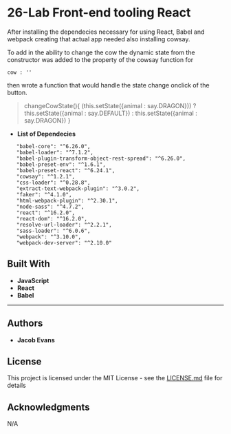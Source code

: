 # 26-Lab Front-end tooling React

After installing the dependecies necessary for using React, Babel and webpack creating that actual app needed also installing cowsay. 

To add in the ability to change the cow the dynamic state from the constructor was added to the property of the cowsay function for
 ```
cow : ''
 ``` 

then wrote a function that would handle the state change onclick of the button.

>  changeCowState(){
    (this.setState({animal : say.DRAGON})) ? this.setState({animal : say.DEFAULT}) : this.setState({animal : say.DRAGON}) 
  }


* **List of Dependecies** 

 ```
    "babel-core": "^6.26.0",
    "babel-loader": "^7.1.2",
    "babel-plugin-transform-object-rest-spread": "^6.26.0",
    "babel-preset-env": "^1.6.1",
    "babel-preset-react": "^6.24.1",
    "cowsay": "^1.2.1",
    "css-loader": "^0.28.8",
    "extract-text-webpack-plugin": "^3.0.2",
    "faker": "^4.1.0",
    "html-webpack-plugin": "^2.30.1",
    "node-sass": "^4.7.2",
    "react": "^16.2.0",
    "react-dom": "^16.2.0",
    "resolve-url-loader": "^2.2.1",
    "sass-loader": "^6.0.6",
    "webpack": "^3.10.0",
    "webpack-dev-server": "^2.10.0"
 ```
## Built With
* **JavaScript**
* **React**
* **Babel**
* **

## Authors

* **Jacob Evans**

## License

This project is licensed under the MIT License - see the [LICENSE.md](LICENSE.md) file for details

## Acknowledgments

N/A